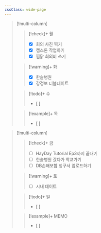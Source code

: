 ```yaml
---
cssClass: wide-page
---
```

> [!multi-column]
>
>> [!check]+ 월
>> - [x] 회의 사진 찍기
>> - [x] 캡스톤 작업하기
>> - [x] 찜닭 회의비 쓰기
>
>> [!warning]+ 화
>> - [x] 한솔병원
>> - [x] 강정보 더블데이트
>
>> [!todo]+ 수
>> - [ ] 
>
>> [!example]+ 목
>> - [ ] 

> [!multi-column]
>
>> [!check]+ 금
>> - [ ] HayDay Tutorial Ep3까지 끝내기
>> - [ ] 한솔병원 갔다가 학교가기
>> - [ ] DB손해보험 청구서 업로드하기
>
>> [!warning]+ 토
>> - [ ] 시내 데이트
>
>> [!todo]+ 일
>> - [ ] 
>
>> [!example]+ MEMO
>> - [ ] 
